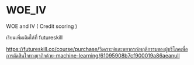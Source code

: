 # WOE_IV
WOE and IV ( Credit scoring )

เรียนเพิ่มเติมได้ที่ futureskill

https://futureskill.co/course/purchase/วิเคราะห์และพยากรณ์พฤติกรรมของผู้บริโภคเพื่อการตัดสินใจทางธุจกิจด้วย-machine-learning/61095908b7cf900019a86aeanull
